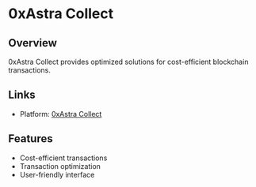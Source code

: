# 0xAstra Collect

## Overview
0xAstra Collect provides optimized solutions for cost-efficient blockchain transactions.

## Links
- Platform: [0xAstra Collect](https://0xastra.xyz/collect?invite=dml03h)

## Features
- Cost-efficient transactions
- Transaction optimization
- User-friendly interface 